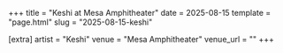 +++
title = "Keshi at Mesa Amphitheater"
date = 2025-08-15
template = "page.html"
slug = "2025-08-15-keshi"

[extra]
artist = "Keshi"
venue = "Mesa Amphitheater"
venue_url = ""
+++
